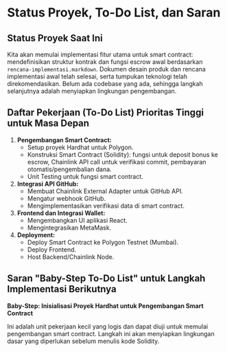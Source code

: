 # Status Proyek, To-Do List, dan Saran

## Status Proyek Saat Ini
Kita akan memulai implementasi fitur utama untuk smart contract: mendefinisikan struktur kontrak dan fungsi escrow awal berdasarkan `rencana-implementasi.markdown`. Dokumen desain produk dan rencana implementasi awal telah selesai, serta tumpukan teknologi telah direkomendasikan. Belum ada codebase yang ada, sehingga langkah selanjutnya adalah menyiapkan lingkungan pengembangan.

## Daftar Pekerjaan (To-Do List) Prioritas Tinggi untuk Masa Depan

1.  **Pengembangan Smart Contract:**
    *   Setup proyek Hardhat untuk Polygon.
    *   Konstruksi Smart Contract (Solidity): fungsi untuk deposit bonus ke escrow, Chainlink API call untuk verifikasi commit, pembayaran otomatis/pengembalian dana.
    *   Unit Testing untuk fungsi smart contract.
2.  **Integrasi API GitHub:**
    *   Membuat Chainlink External Adapter untuk GitHub API.
    *   Mengatur webhook GitHub.
    *   Mengimplementasikan verifikasi data di smart contract.
3.  **Frontend dan Integrasi Wallet:**
    *   Mengembangkan UI aplikasi React.
    *   Mengintegrasikan MetaMask.
4.  **Deployment:**
    *   Deploy Smart Contract ke Polygon Testnet (Mumbai).
    *   Deploy Frontend.
    *   Host Backend/Chainlink Node.

## Saran "Baby-Step To-Do List" untuk Langkah Implementasi Berikutnya

**Baby-Step: Inisialisasi Proyek Hardhat untuk Pengembangan Smart Contract**

Ini adalah unit pekerjaan kecil yang logis dan dapat diuji untuk memulai pengembangan smart contract. Langkah ini akan menyiapkan lingkungan dasar yang diperlukan sebelum menulis kode Solidity.
